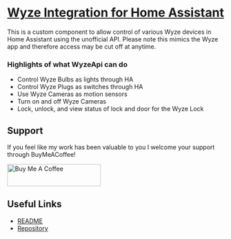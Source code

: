 <!--
SPDX-FileCopyrightText: 2021 Joshua Mulliken <joshua@mulliken.net>

SPDX-License-Identifier: Apache-2.0
-->

# [Wyze Integration for Home Assistant](https://github.com/JoshuaMulliken/ha-wyzeapi)

This is a custom component to allow control of various Wyze devices in Home Assistant using the unofficial API. Please
note this mimics the Wyze app and therefore access may be cut off at anytime.

### Highlights of what **WyzeApi** can do

* Control Wyze Bulbs as lights through HA
* Control Wyze Plugs as switches through HA
* Use Wyze Cameras as motion sensors
* Turn on and off Wyze Cameras
* Lock, unlock, and view status of lock and door for the Wyze Lock

## Support

If you feel like my work has been valuable to you I welcome your support through BuyMeACoffee!

<a href="https://www.buymeacoffee.com/joshmulliken" target="_blank"><img src="https://cdn.buymeacoffee.com/buttons/default-orange.png" alt="Buy Me A Coffee" style="height: 51px !important;width: 217px !important;" ></a>

## Useful Links

* [README](https://github.com/JoshuaMulliken/ha-wyzeapi/blob/master/README.md)
* [Repository](https://github.com/JoshuaMulliken/ha-wyzeapi)
